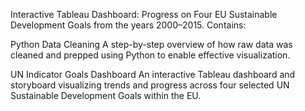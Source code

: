 Interactive Tableau Dashboard: Progress on Four EU Sustainable Development Goals from the years 2000–2015.
Contains:

Python Data Cleaning
A step-by-step overview of how raw data was cleaned and prepped using Python to enable effective visualization.

UN Indicator Goals Dashboard
An interactive Tableau dashboard and storyboard visualizing trends and progress across four selected UN Sustainable Development Goals within the EU.

